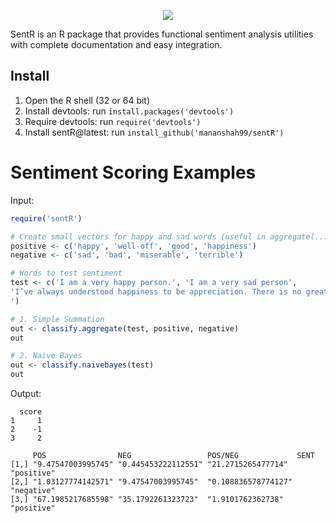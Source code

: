 <p align="center">
  <img src="https://github.com/mananshah99/sentR/blob/master/bin/logo.png">
</p>

SentR is an R package that provides functional sentiment analysis utilities with complete documentation and easy integration.

## Install

1. Open the R shell (32 or 64 bit)
2. Install devtools: run `install.packages('devtools')`
2. Require devtools: run `require('devtools')`
3. Install sentR@latest: run `install_github('mananshah99/sentR')`

# Sentiment Scoring Examples

Input:

```R
require('sentR')

# Create small vectors for happy and sad words (useful in aggregate(...) function)
positive <- c('happy', 'well-off', 'good', 'happiness')
negative <- c('sad', 'bad', 'miserable', 'terrible')

# Words to test sentiment
test <- c('I am a very happy person.', 'I am a very sad person', 
'I’ve always understood happiness to be appreciation. There is no greater happiness than appreciation for what one has- both physically and in the way of relationships and ideologies. The unhappy seek that which they do not have and can not fully appreciate the things around them. I don’t expect much from life. I don’t need a high paying job, a big house or fancy cars. I simply wish to be able to live my life appreciating everything around me. 
')

# 1. Simple Summation
out <- classify.aggregate(test, positive, negative)
out

# 2. Naive Bayes
out <- classify.naivebayes(test)
out
```

Output:
```
  score
1     1
2    -1
3     2

     POS                NEG                 POS/NEG             SENT      
[1,] "9.47547003995745" "0.445453222112551" "21.2715265477714"  "positive"
[2,] "1.03127774142571" "9.47547003995745"  "0.108836578774127" "negative"
[3,] "67.1985217685598" "35.1792261323723"  "1.9101762362738"   "positive"
```
